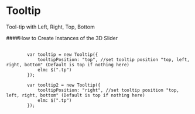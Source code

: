 # Tooltip
Tool-tip with Left, Right, Top, Bottom


####How to Create Instances of the 3D Slider
<pre>
	<code>
		var tooltip = new Tooltip({
			tooltipPosition: "top", //set tooltip position "top, left, right, bottom" (Default is top if nothing here)
			elm: $(".tp")
		});

		var tooltip2 = new Tooltip({
			tooltipPosition: "right", //set tooltip position "top, left, right, bottom" (Default is top if nothing here)
			elm: $(".tp")
		});
	</code>
</pre>